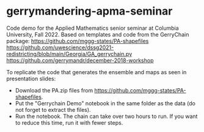# gerrymandering-apma-seminar
Code demo for the Applied Mathematics senior seminar at Columbia University, Fall 2022. Based on templates and code from the GerryChain package:
https://github.com/mggg-states/PA-shapefiles
https://github.com/uwescience/dssg2021-redistricting/blob/main/Georgia/GA_gerrychain.py
https://github.com/gerrymandr/december-2018-workshop



To replicate the code that generates the ensemble and maps as seen in presentation slides:
- Download the PA.zip files from https://github.com/mggg-states/PA-shapefiles.
- Put the "Gerrychain Demo" notebook in the same folder as the data (do not forget to extract the files). 
- Run the notebook. The chain can take over two hours to run. If you want to reduce this time, run it with fewer steps.
